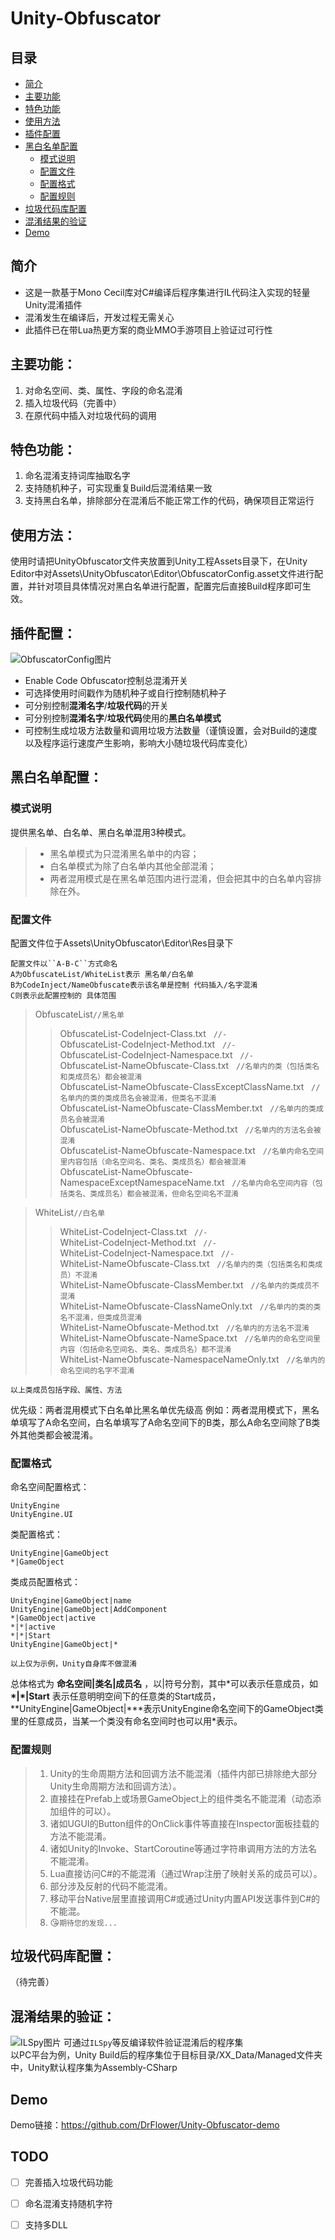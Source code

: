 # Unity-Obfuscator

## 目录

- [简介](#简介)
- [主要功能](#主要功能)
- [特色功能](#特色功能)
- [使用方法](#使用方法)
- [插件配置](#插件配置)
- [黑白名单配置](#黑白名单配置)
    - [模式说明](#模式说明)
    - [配置文件](#配置文件)
    - [配置格式](#配置格式)
    - [配置规则](#配置规则)
- [垃圾代码库配置](#垃圾代码库配置)
- [混淆结果的验证](#混淆结果的验证)
- [Demo](#Demo)


## 简介
- 这是一款基于Mono Cecil库对C#编译后程序集进行IL代码注入实现的轻量Unity混淆插件
- 混淆发生在编译后，开发过程无需关心
- 此插件已在带Lua热更方案的商业MMO手游项目上验证过可行性


## 主要功能：
1. 对命名空间、类、属性、字段的命名混淆
2. 插入垃圾代码（完善中）
3. 在原代码中插入对垃圾代码的调用

## 特色功能：
1. 命名混淆支持词库抽取名字
2. 支持随机种子，可实现重复Build后混淆结果一致
3. 支持黑白名单，排除部分在混淆后不能正常工作的代码，确保项目正常运行

## 使用方法：
使用时请把UnityObfuscator文件夹放置到Unity工程Assets目录下，在Unity Editor中对Assets\UnityObfuscator\Editor\ObfuscatorConfig.asset文件进行配置，并针对项目具体情况对黑白名单进行配置，配置完后直接Build程序即可生效。

## 插件配置：
![ObfuscatorConfig图片][1]

 - Enable Code Obfuscator控制总混淆开关
 - 可选择使用时间戳作为随机种子或自行控制随机种子
 - 可分别控制**混淆名字**/**垃圾代码**的开关
 - 可分别控制**混淆名字**/**垃圾代码**使用的**黑白名单模式**
 - 可控制生成垃圾方法数量和调用垃圾方法数量（谨慎设置，会对Build的速度以及程序运行速度产生影响，影响大小随垃圾代码库变化）

## 黑白名单配置：

### 模式说明
提供黑名单、白名单、黑白名单混用3种模式。
>- 黑名单模式为只混淆黑名单中的内容；
>- 白名单模式为除了白名单内其他全部混淆；
>- 两者混用模式是在黑名单范围内进行混淆，但会把其中的白名单内容排除在外。


### 配置文件
配置文件位于Assets\UnityObfuscator\Editor\Res目录下

    配置文件以``A-B-C``方式命名
    A为ObfuscateList/WhiteList表示 黑名单/白名单
    B为CodeInject/NameObfuscate表示该名单是控制 代码插入/名字混淆
    C则表示此配置控制的 具体范围

> ObfuscateList``//黑名单``
>> ObfuscateList-CodeInject-Class.txt &nbsp; ``//-``  
>> ObfuscateList-CodeInject-Method.txt &nbsp; ``//-``  
>> ObfuscateList-CodeInject-Namespace.txt &nbsp; ``//-``  
>> ObfuscateList-NameObfuscate-Class.txt &nbsp; ``//名单内的类（包括类名和类成员名）都会被混淆``  
>> ObfuscateList-NameObfuscate-ClassExceptClassName.txt &nbsp; ``//名单内的类的类成员名会被混淆，但类名不混淆``  
>> ObfuscateList-NameObfuscate-ClassMember.txt &nbsp; ``//名单内的类成员名会被混淆``  
>> ObfuscateList-NameObfuscate-Method.txt &nbsp; ``//名单内的方法名会被混淆``  
>> ObfuscateList-NameObfuscate-Namespace.txt &nbsp; ``//名单内命名空间里内容包括（命名空间名、类名、类成员名）都会被混淆``  
>> ObfuscateList-NameObfuscate-NamespaceExceptNamespaceName.txt &nbsp;   ``//名单内命名空间内容（包括类名、类成员名）都会被混淆，但命名空间名不混淆``  

> WhiteList``//白名单``
>> WhiteList-CodeInject-Class.txt &nbsp; ``//-``  
>> WhiteList-CodeInject-Method.txt &nbsp; ``//-``  
>> WhiteList-CodeInject-Namespace.txt &nbsp; ``//-``  
>> WhiteList-NameObfuscate-Class.txt &nbsp; ``//名单内的类（包括类名和类成员）不混淆``  
>> WhiteList-NameObfuscate-ClassMember.txt &nbsp; ``//名单内的类成员不混淆``  
>> WhiteList-NameObfuscate-ClassNameOnly.txt &nbsp; ``//名单内的类的类名不混淆，但类成员混淆``  
>> WhiteList-NameObfuscate-Method.txt &nbsp; ``//名单内的方法名不混淆``  
>> WhiteList-NameObfuscate-NameSpace.txt &nbsp; ``//名单内的命名空间里内容（包括命名空间名、类名、类成员名）都不混淆``  
>> WhiteList-NameObfuscate-NamespaceNameOnly.txt &nbsp; ``//名单内的命名空间的名字不混淆``  

``以上类成员包括字段、属性、方法``



优先级：两者混用模式下白名单比黑名单优先级高   例如：两者混用模式下，黑名单填写了A命名空间，白名单填写了A命名空间下的B类，那么A命名空间除了B类外其他类都会被混淆。

### 配置格式

命名空间配置格式：

    UnityEngine
    UnityEngine.UI
    
类配置格式：

    UnityEngine|GameObject
    *|GameObject
    
类成员配置格式：

    UnityEngine|GameObject|name
    UnityEngine|GameObject|AddComponent
    *|GameObject|active
    *|*|active
    *|*|Start
    UnityEngine|GameObject|*

``以上仅为示例，Unity自身库不做混淆``

总体格式为 **命名空间|类名|成员名** ，以|符号分割，其中\*可以表示任意成员，如 **\*|*|Start** 表示任意明明空间下的任意类的Start成员，**UnityEngine|GameObject|\***表示UnityEngine命名空间下的GameObject类里的任意成员，当某一个类没有命名空间时也可以用\*表示。

### 配置规则
>1. Unity的生命周期方法和回调方法不能混淆（插件内部已排除绝大部分Unity生命周期方法和回调方法）。
>2. 直接挂在Prefab上或场景GameObject上的组件类名不能混淆（动态添加组件的可以）。
>3. 诸如UGUI的Button组件的OnClick事件等直接在Inspector面板挂载的方法不能混淆。
>4. 诸如Unity的Invoke、StartCoroutine等通过字符串调用方法的方法名不能混淆。
>5. Lua直接访问C#的不能混淆（通过Wrap注册了映射关系的成员可以）。
>6. 部分涉及反射的代码不能混淆。
>7. 移动平台Native层里直接调用C#或通过Unity内置API发送事件到C#的不能混。
>8. :kissing_heart:``期待您的发现...``


## 垃圾代码库配置：
（待完善）

## 混淆结果的验证：
![ILSpy图片][2]
可通过``ILSpy``等反编译软件验证混淆后的程序集  
以PC平台为例，Unity Build后的程序集位于目标目录/XX_Data/Managed文件夹中，Unity默认程序集为Assembly-CSharp

## Demo
Demo链接：https://github.com/DrFlower/Unity-Obfuscator-demo

## TODO
- [ ] 完善插入垃圾代码功能
- [ ] 命名混淆支持随机字符
- [ ] 支持多DLL


  [1]: https://github.com/DrFlower/Unity-Obfuscator/blob/master/Doc/ObfuscatorConfig.png
  [2]: https://github.com/DrFlower/Unity-Obfuscator/blob/master/Doc/ILSpy.png